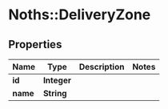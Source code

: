 # Noths::DeliveryZone

## Properties
Name | Type | Description | Notes
------------ | ------------- | ------------- | -------------
**id** | **Integer** |  | 
**name** | **String** |  | 


